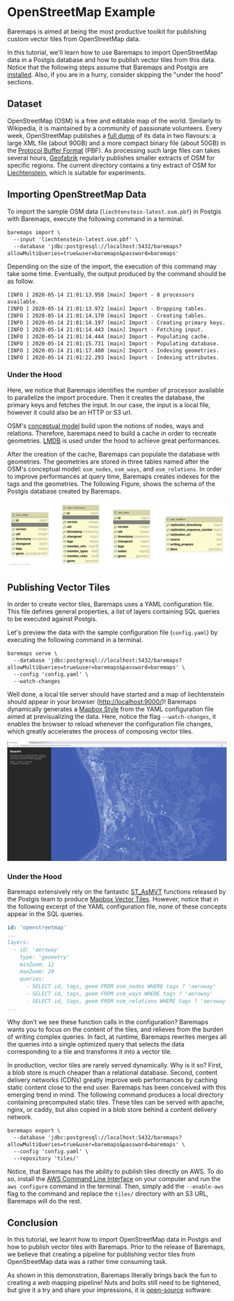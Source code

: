 # OpenStreetMap Example

Baremaps is aimed at being the most productive toolkit for publishing custom vector tiles from OpenStreetMap data. 

In this tutorial, we'll learn how to use Baremaps to import OpenStreetMap data in a Postgis database and how to publish vector tiles from this data.
Notice that the following steps assume that Baremaps and Postgis are [installed](../../README.md).
Also, if you are in a hurry, consider skipping the "under the hood" sections.

## Dataset

OpenStreetMap (OSM) is a free and editable map of the world. 
Similarly to Wikipedia, it is maintained by a community of passionate volunteers.
Every week, OpenStreetMap publishes a [full dump](https://planet.openstreetmap.org/) of its data in two flavours: a large XML file (about 90GB) and a more compact binary file (about 50GB) in the  [Protocol Buffer Format](https://developers.google.com/protocol-buffers) (PBF).
As processing such large files can takes several hours, [Geofabrik](http://www.geofabrik.de/data/download.html) regularly publishes smaller extracts of OSM for specific regions.
The current directory contains a tiny extract of OSM for [Liechtenstein](https://en.wikipedia.org/wiki/Liechtenstein), which is suitable for experiments.

## Importing OpenStreetMap Data

To import the sample OSM data (`liechtenstein-latest.osm.pbf`) in Postgis with Baremaps, execute the following command in a terminal.

```
baremaps import \
  --input 'liechtenstein-latest.osm.pbf' \
  --database 'jdbc:postgresql://localhost:5432/baremaps?allowMultiQueries=true&user=baremaps&password=baremaps'
```

Depending on the size of the import, the execution of this command may take some time.
Eventually, the output produced by the command should be as follow.

```
[INFO ] 2020-05-14 21:01:13.958 [main] Import - 8 processors available.
[INFO ] 2020-05-14 21:01:13.972 [main] Import - Dropping tables.
[INFO ] 2020-05-14 21:01:14.170 [main] Import - Creating tables.
[INFO ] 2020-05-14 21:01:14.197 [main] Import - Creating primary keys.
[INFO ] 2020-05-14 21:01:14.443 [main] Import - Fetching input.
[INFO ] 2020-05-14 21:01:14.444 [main] Import - Populating cache.
[INFO ] 2020-05-14 21:01:15.731 [main] Import - Populating database.
[INFO ] 2020-05-14 21:01:17.400 [main] Import - Indexing geometries.
[INFO ] 2020-05-14 21:01:22.293 [main] Import - Indexing attributes.
```

### Under the Hood

Here, we notice that Baremaps identifies the number of processor available to parallelize the import procedure.
Then it creates the database, the primary keys and fetches the input.
In our case, the input is a local file, however it could also be an HTTP or S3 url.

OSM's [conceptual model](https://wiki.openstreetmap.org/wiki/Elements) build upon the notions of nodes, ways and relations.
Therefore, baremaps need to build a cache in order to recreate geometries.
[LMDB](https://symas.com/lmdb/) is used under the hood to achieve great performances.

After the creation of the cache, Baremaps can populate the database with geometries.
The geometries are stored in three tables named after the OSM's conceptual model: `osm_nodes`, `osm_ways`, and `osm_relations`.
In order to improve performances at query time, Baremaps creates indexes for the tags and the geometries.
The following Figure, shows the schema of the Postgis database created by Baremaps.

![Postgis database](database.png)

## Publishing Vector Tiles

In order to create vector tiles, Baremaps uses a YAML configuration file.
This file defines general properties, a list of layers containing SQL queries to be executed against Postgis.

Let's preview the data with the sample configuration file (`config.yaml`) by executing the following command in a terminal.

```
baremaps serve \
  --database 'jdbc:postgresql://localhost:5432/baremaps?allowMultiQueries=true&user=baremaps&password=baremaps' \
  --config 'config.yaml' \
  --watch-changes
```

Well done, a local tile server should have started and a map of liechtenstein should appear in your browser ([http://localhost:9000/](http://localhost:9000/))!
Baremaps dynamically generates a [Mapbox Style](https://docs.mapbox.com/mapbox-gl-js/style-spec/) from the YAML configuration file aimed at previsualizing the data. 
Here, notice the flag `--watch-changes`, it enables the browser to reload whenever the configuration file changes, which greatly accelerates the process of composing vector tiles.

![Mapbox Preview](screenshot.png)

### Under the Hood

Baremaps extensively rely on the fantastic [ST_AsMVT](https://postgis.net/docs/ST_AsMVT.html) functions released by the Postgis team to produce [Mapbox Vector Tiles](https://docs.mapbox.com/vector-tiles/specification/).
However, notice that in the following excerpt of the YAML configuration file, none of these concepts appear in the SQL queries.

```yaml
id: 'openstreetmap'
...
layers:
  - id: 'aeroway'
    type: 'geometry'
    minZoom: 12
    maxZoom: 20
    queries:
      - SELECT id, tags, geom FROM osm_nodes WHERE tags ? 'aeroway'
      - SELECT id, tags, geom FROM osm_ways WHERE tags ? 'aeroway'
      - SELECT id, tags, geom FROM osm_relations WHERE tags ? 'aeroway' AND tags -> 'type' = 'multipolygon'
...
```

Why don't we see these function calls in the configuration?
Baremaps wants you to focus on the content of the tiles, and relieves from the burden of writing complex queries.
In fact, at runtime, Baremaps rewrites merges all the queries into a single optimized query that selects the data corresponding to a tile and transforms it into a vector tile.

In production, vector tiles are rarely served dynamically. Why is it so?
First, a blob store is much cheaper than a relational database.
Second, content delivery networks (CDNs) greatly improve web performances by caching static content close to the end user.
Baremaps has been conceived with this emerging trend in mind.
The following command produces a local directory containing precomputed static tiles.
These tiles can be served with apache, nginx, or caddy, but also copied in a blob store behind a content delivery network.

```
baremaps export \
  --database 'jdbc:postgresql://localhost:5432/baremaps?allowMultiQueries=true&user=baremaps&password=baremaps' \
  --config 'config.yaml' \
  --repository 'tiles/'
```

Notice, that Baremaps has the ability to publish tiles directly on AWS.
To do so, install the [AWS Command Line Interface](https://aws.amazon.com/cli/) on your computer and run the `aws configure` command in the terminal.
Then, simply add the `--enable-aws` flag to the command and replace the `tiles/` directory with an S3 URL, Baremaps will do the rest.


## Conclusion

In this tutorial, we learnt how to import OpenStreetMap data in Postgis and how to publish vector tiles with Baremaps.
Prior to the release of Baremaps, we believe that creating a pipeline for publishing vector tiles from OpenStreetMap data was a rather time consuming task.

As shown in this demonstration, Baremaps literally brings back the fun to creating a web mapping pipeline!
Nuts and bolts still need to be tightened, but give it a try and share your impressions, it is [open-source](../../LICENSE) software.



